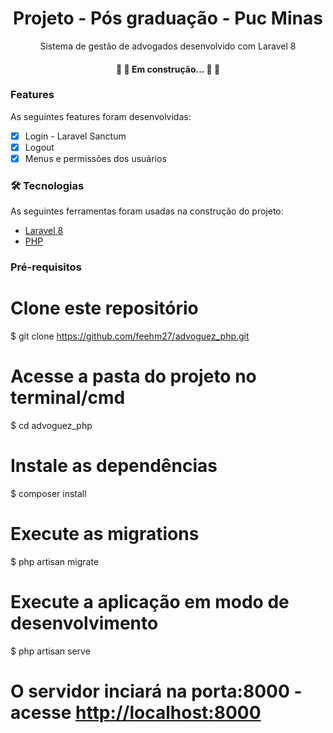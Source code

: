 <h1 align="center">Projeto - Pós graduação - Puc Minas</h1>
<p align="center">Sistema de gestão de advogados desenvolvido com Laravel 8</p>

<h4 align="center"> 
	🚧 🚀 Em construção... 🚀 🚧
</h4>

### Features 

As seguintes features foram desenvolvidas:

- [x] Login - Laravel Sanctum
- [x] Logout 
- [x] Menus e permissões dos usuários

### 🛠 Tecnologias

As seguintes ferramentas foram usadas na construção do projeto:

- [Laravel 8](https://laravel.com/docs/8.x/installation)
- [PHP](https://www.php.net/docs.php)


### Pré-requisitos

# Clone este repositório
$ git clone <https://github.com/feehm27/advoguez_php.git>

# Acesse a pasta do projeto no terminal/cmd
$ cd advoguez_php

# Instale as dependências
$ composer install

# Execute as migrations
$ php artisan migrate

# Execute a aplicação em modo de desenvolvimento
$ php artisan serve

# O servidor inciará na porta:8000 - acesse <http://localhost:8000> 
